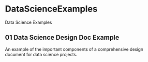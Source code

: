 # DataScienceExamples
Data Science Examples

## 01 Data Science Design Doc Example
An example of the important components of a comprehensive design document for data science projects.
